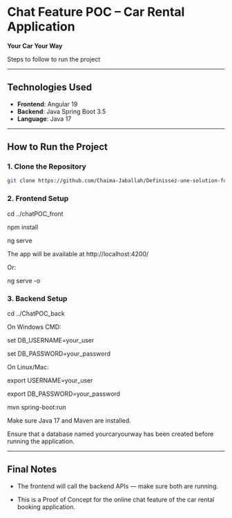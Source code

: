 # Chat Feature POC – Car Rental Application  
**Your Car Your Way**

Steps to follow to run the project

---

## Technologies Used

- **Frontend**: Angular 19  
- **Backend**: Java Spring Boot 3.5  
- **Language**: Java 17  

---

## How to Run the Project

### 1. Clone the Repository

```bash
git clone https://github.com/Chaima-Jaballah/Definissez-une-solution-fonctionnelle-et-concevez-l-architecture-d-une-application.git
```

### 2. Frontend Setup

cd ../chatPOC_front

npm install

ng serve

The app will be available at http://localhost:4200/

Or:

ng serve -o



### 3. Backend Setup

cd ../ChatPOC_back


On Windows CMD:

set DB_USERNAME=your_user

set DB_PASSWORD=your_password


On Linux/Mac:

export USERNAME=your_user

export DB_PASSWORD=your_password

mvn spring-boot:run

Make sure Java 17 and Maven are installed.

Ensure that a database named yourcaryourway has been created before running the application.

---
## Final Notes

- The frontend will call the backend APIs — make sure both are running.

- This is a Proof of Concept for the online chat feature of the car rental booking application.
